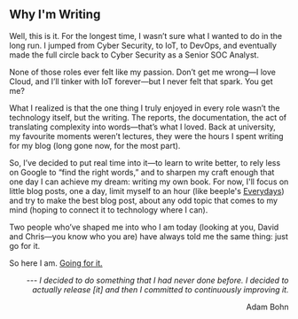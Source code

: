 ## Why I'm Writing

Well, this is it. For the longest time, I wasn’t sure what I wanted to do in the long run. I jumped from Cyber Security, to IoT, to DevOps, and eventually made the full circle back to Cyber Security as a Senior SOC Analyst.

None of those roles ever felt like my passion. Don’t get me wrong—I love Cloud, and I’ll tinker with IoT forever—but I never felt that spark. You get me?

What I realized is that the one thing I truly enjoyed in every role wasn’t the technology itself, but the writing. The reports, the documentation, the act of translating complexity into words—that’s what I loved. Back at university, my favourite moments weren’t lectures, they were the hours I spent writing for my blog (long gone now, for the most part).

So, I’ve decided to put real time into it—to learn to write better, to rely less on Google to “find the right words,” and to sharpen my craft enough that one day I can achieve my dream: writing my own book. For now, I'll focus on little blog posts, one a day, limit myself to an hour (like beeple's [Everydays](https://www.beeple-crap.com/everydays)) and try to make the best blog post, about any odd topic that comes to my mind (hoping to connect it to technology where I can).

Two people who’ve shaped me into who I am today (looking at you, David and Chris—you know who you are) have always told me the same thing: just go for it.

So here I am. <u>Going for it.</u>


_<p align="right"> --- I decided to do something that I had never done before. I decided to actually release [it] and then I committed to continuously improving it. </p>_ 
<p align="right"> Adam Bohn </p>
